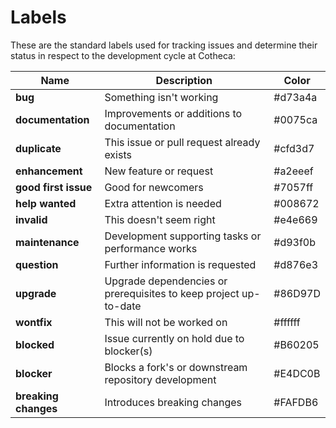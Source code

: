 # Labels
These are the standard labels used for tracking issues and determine their status in respect to the development cycle at Cotheca:

| Name | Description | Color |
|--|--|--|
| **bug** | Something isn't working | #d73a4a |
| **documentation** | Improvements or additions to documentation | #0075ca |
| **duplicate** | This issue or pull request already exists | #cfd3d7 |
| **enhancement** | New feature or request | #a2eeef |
| **good first issue** | Good for newcomers | #7057ff |
| **help wanted** | Extra attention is needed | #008672 |
| **invalid** | This doesn't seem right | #e4e669 |
| **maintenance** | Development supporting tasks or performance works | #d93f0b |
| **question** | Further information is requested | #d876e3 |
| **upgrade** | Upgrade dependencies or prerequisites to keep project up-to-date | #86D97D |
| **wontfix** | This will not be worked on | #ffffff |
| **blocked** | Issue currently on hold due to blocker(s) | #B60205 |
| **blocker** | Blocks a fork's or downstream repository development | #E4DC0B |
| **breaking changes** | Introduces breaking changes | #FAFDB6 |
